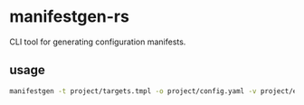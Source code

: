 # manifestgen-rs
CLI tool for generating configuration manifests. 

## usage
```bash
manifestgen -t project/targets.tmpl -o project/config.yaml -v project/example-var.json
```